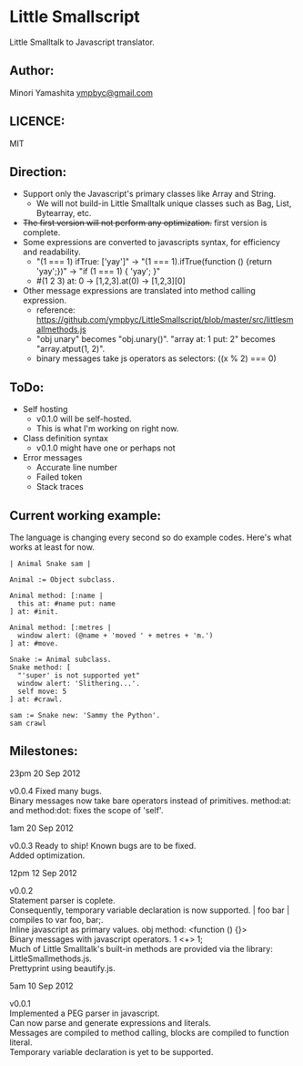 Little Smallscript
==================
Little Smalltalk to Javascript translator.

Author:
-------
Minori Yamashita <ympbyc@gmail.com>

LICENCE:
--------
MIT

Direction:
----------
* Support only the Javascript's primary classes like Array and String. 
  * We will not build-in Little Smalltalk unique classes such as Bag, List, Bytearray, etc.
* <del>The first version will not perform any optimization.</del> first version is complete.
* Some expressions are converted to javascripts syntax, for efficiency and readability.
  * "(1 === 1) ifTrue: ['yay']" -> "(1 === 1).ifTrue(function () {return 'yay';})" -> "if (1 === 1) { 'yay'; }"
  * #(1 2 3) at: 0 -> [1,2,3].at(0) -> [1,2,3][0]
* Other message expressions are translated into method calling expression.
  * reference: https://github.com/ympbyc/LittleSmallscript/blob/master/src/littlesmallmethods.js
  * "obj unary" becomes "obj.unary()". "array at: 1 put: 2" becomes "array.atput(1, 2)".
  * binary messages take js operators as selectors: ((x % 2) === 0)

ToDo:
-----
* Self hosting
  * v0.1.0 will be self-hosted.
  * This is what I'm working on right now.
* Class definition syntax
  * v0.1.0 might have one or perhaps not
* Error messages
  * Accurate line number
  * Failed token
  * Stack traces

Current working example:
------------------------
The language is changing every second so do example codes. Here's what works at least for now.

```smalltalk
| Animal Snake sam |

Animal := Object subclass.

Animal method: [:name | 
  this at: #name put: name
] at: #init.

Animal method: [:metres |
  window alert: (@name + 'moved ' + metres + 'm.')
] at: #move.

Snake := Animal subclass.
Snake method: [
  "'super' is not supported yet"
  window alert: 'Slithering...'.
  self move: 5
] at: #crawl.

sam := Snake new: 'Sammy the Python'.
sam crawl
```

Milestones:
----------

23pm 20 Sep 2012

v0.0.4
Fixed many bugs.  
Binary messages now take bare operators instead of primitives.
method:at: and method:dot: fixes the scope of 'self'.

1am 20 Sep 2012

v0.0.3
Ready to ship! Known bugs are to be fixed.  
Added optimization.

12pm 12 Sep 2012  

v0.0.2  
Statement parser is coplete.  
Consequently, temporary variable declaration is now supported. | foo bar | compiles to var foo, bar;.  
Inline javascript as primary values. obj method: <function () {}>  
Binary messages with javascript operators. 1 <+> 1;  
Much of Little Smalltalk's built-in methods are provided via the library: LittleSmallmethods.js.  
Prettyprint using beautify.js.  

5am 10 Sep 2012  

v0.0.1  
Implemented a PEG parser in javascript.  
Can now parse and generate expressions and literals.  
Messages are compiled to method calling, blocks are compiled to function literal.  
Temporary variable declaration is yet to be supported.  